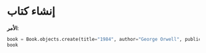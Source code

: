 # إنشاء كتاب

**الأمر**:
```python
book = Book.objects.create(title="1984", author="George Orwell", publication_year=1949)
book

